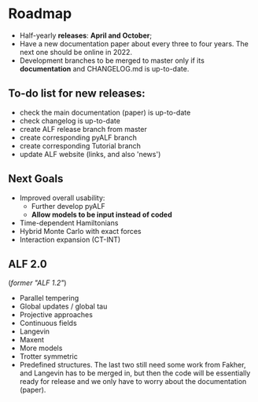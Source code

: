 # Roadmap

* Half-yearly **releases**: **April and October**;
* Have a new documentation paper about every three to four years. The next one should be online in 2022.
* Development branches to be merged to master only if its **documentation** and CHANGELOG.md is up-to-date.


 To-do list for new releases:
 ---
  - check the main documentation (paper) is up-to-date
  - check changelog is up-to-date
  - create ALF release branch from master
  - create corresponding pyALF branch
  - create corresponding Tutorial branch
  - update ALF website (links, and also 'news')


Next Goals
---

- Improved overall usability:
  - Further develop pyALF
  - **Allow models to be input instead of coded**
- Time-dependent Hamiltonians
- Hybrid Monte Carlo with exact forces
- Interaction expansion (CT-INT)


ALF 2.0
---
(_former "ALF 1.2"_)

- Parallel tempering
- Global updates / global tau
- Projective approaches
- Continuous fields
- Langevin
- Maxent
- More models
- Trotter symmetric
- Predefined structures.
The last two still need some work from Fakher, and Langevin has to be merged in, but then the code will be essentially ready for release and we only have to worry about the documentation (paper).


